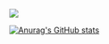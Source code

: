 ![](https://komarev.com/ghpvc/?username=elijahwills&color=f95854)

[![Anurag's GitHub stats](https://github-readme-stats.vercel.app/api?username=elijahwills)](https://github.com/anuraghazra/github-readme-stats)
